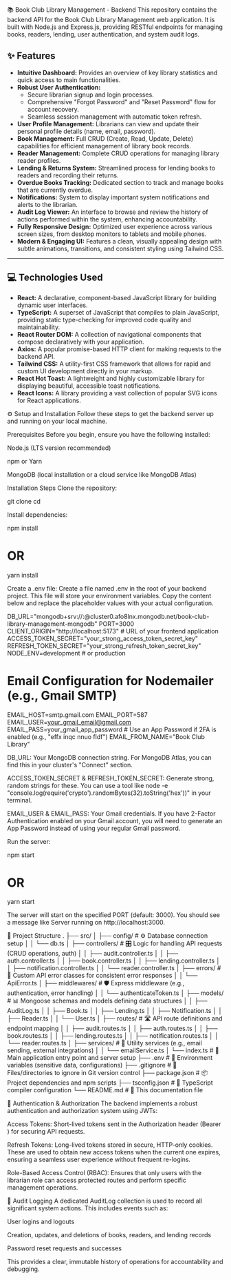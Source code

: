 📚 Book Club Library Management - Backend
This repository contains the backend API for the Book Club Library Management web application. It is built with Node.js and Express.js, providing RESTful endpoints for managing books, readers, lending, user authentication, and system audit logs.

## ✨ Features

* **Intuitive Dashboard:** Provides an overview of key library statistics and quick access to main functionalities.
* **Robust User Authentication:**
    * Secure librarian signup and login processes.
    * Comprehensive "Forgot Password" and "Reset Password" flow for account recovery.
    * Seamless session management with automatic token refresh.
* **User Profile Management:** Librarians can view and update their personal profile details (name, email, password).
* **Book Management:** Full CRUD (Create, Read, Update, Delete) capabilities for efficient management of library book records.
* **Reader Management:** Complete CRUD operations for managing library reader profiles.
* **Lending & Returns System:** Streamlined process for lending books to readers and recording their returns.
* **Overdue Books Tracking:** Dedicated section to track and manage books that are currently overdue.
* **Notifications:** System to display important system notifications and alerts to the librarian.
* **Audit Log Viewer:** An interface to browse and review the history of actions performed within the system, enhancing accountability.
* **Fully Responsive Design:** Optimized user experience across various screen sizes, from desktop monitors to tablets and mobile phones.
* **Modern & Engaging UI:** Features a clean, visually appealing design with subtle animations, transitions, and consistent styling using Tailwind CSS.

---

## 💻 Technologies Used

* **React:** A declarative, component-based JavaScript library for building dynamic user interfaces.
* **TypeScript:** A superset of JavaScript that compiles to plain JavaScript, providing static type-checking for improved code quality and maintainability.
* **React Router DOM:** A collection of navigational components that compose declaratively with your application.
* **Axios:** A popular promise-based HTTP client for making requests to the backend API.
* **Tailwind CSS:** A utility-first CSS framework that allows for rapid and custom UI development directly in your markup.
* **React Hot Toast:** A lightweight and highly customizable library for displaying beautiful, accessible toast notifications.
* **React Icons:** A library providing a vast collection of popular SVG icons for React applications.


⚙️ Setup and Installation
Follow these steps to get the backend server up and running on your local machine.

Prerequisites
Before you begin, ensure you have the following installed:

Node.js (LTS version recommended)

npm or Yarn

MongoDB (local installation or a cloud service like MongoDB Atlas)

Installation Steps
Clone the repository:

git clone <your-backend-repo-url>
cd <your-backend-repo-directory>

Install dependencies:

npm install
# OR
yarn install

Create a .env file:
Create a file named .env in the root of your backend project. This file will store your environment variables. Copy the content below and replace the placeholder values with your actual configuration.

DB_URL="mongodb+srv://<your-username>:<your-password>@cluster0.afo8lnx.mongodb.net/book-club-library-management-mongodb"
PORT=3000
CLIENT_ORIGIN="http://localhost:5173" # URL of your frontend application
ACCESS_TOKEN_SECRET="your_strong_access_token_secret_key"
REFRESH_TOKEN_SECRET="your_strong_refresh_token_secret_key"
NODE_ENV=development # or production

# Email Configuration for Nodemailer (e.g., Gmail SMTP)
EMAIL_HOST=smtp.gmail.com
EMAIL_PORT=587
EMAIL_USER=your_gmail_email@gmail.com
EMAIL_PASS=your_gmail_app_password # Use an App Password if 2FA is enabled (e.g., "effx inqc nnuo fldf")
EMAIL_FROM_NAME="Book Club Library"

DB_URL: Your MongoDB connection string. For MongoDB Atlas, you can find this in your cluster's "Connect" section.

ACCESS_TOKEN_SECRET & REFRESH_TOKEN_SECRET: Generate strong, random strings for these. You can use a tool like node -e "console.log(require('crypto').randomBytes(32).toString('hex'))" in your terminal.

EMAIL_USER & EMAIL_PASS: Your Gmail credentials. If you have 2-Factor Authentication enabled on your Gmail account, you will need to generate an App Password instead of using your regular Gmail password.

Run the server:

npm start
# OR
yarn start

The server will start on the specified PORT (default: 3000). You should see a message like Server running on http://localhost:3000.

📂 Project Structure
.
├── src/
│   ├── config/             # ⚙️ Database connection setup
│   │   └── db.ts
│   ├── controllers/        # 🎛️ Logic for handling API requests (CRUD operations, auth)
│   │   ├── audit.controller.ts
│   │   ├── auth.controller.ts
│   │   ├── book.controller.ts
│   │   ├── lending.controller.ts
│   │   ├── notification.controller.ts
│   │   └── reader.controller.ts
│   ├── errors/             # 🚨 Custom API error classes for consistent error responses
│   │   └── ApiError.ts
│   ├── middlewares/        # 🛡️ Express middleware (e.g., authentication, error handling)
│   │   └── authenticateToken.ts
│   ├── models/             # 📊 Mongoose schemas and models defining data structures
│   │   ├── AuditLog.ts
│   │   ├── Book.ts
│   │   ├── Lending.ts
│   │   ├── Notification.ts
│   │   ├── Reader.ts
│   │   └── User.ts
│   ├── routes/             # 🛣️ API route definitions and endpoint mapping
│   │   ├── audit.routes.ts
│   │   ├── auth.routes.ts
│   │   ├── book.routes.ts
│   │   ├── lending.routes.ts
│   │   ├── notification.routes.ts
│   │   └── reader.routes.ts
│   ├── services/           # 📧 Utility services (e.g., email sending, external integrations)
│   │   └── emailService.ts
│   └── index.ts            # 🚀 Main application entry point and server setup
├── .env                    # 🔑 Environment variables (sensitive data, configurations)
├── .gitignore              # 🚫 Files/directories to ignore in Git version control
├── package.json            # 📦 Project dependencies and npm scripts
├── tsconfig.json           # 📝 TypeScript compiler configuration
└── README.md               # 📄 This documentation file

🔐 Authentication & Authorization
The backend implements a robust authentication and authorization system using JWTs:

Access Tokens: Short-lived tokens sent in the Authorization header (Bearer <token>) for securing API requests.

Refresh Tokens: Long-lived tokens stored in secure, HTTP-only cookies. These are used to obtain new access tokens when the current one expires, ensuring a seamless user experience without frequent re-logins.

Role-Based Access Control (RBAC): Ensures that only users with the librarian role can access protected routes and perform specific management operations.

📝 Audit Logging
A dedicated AuditLog collection is used to record all significant system actions. This includes events such as:

User logins and logouts

Creation, updates, and deletions of books, readers, and lending records

Password reset requests and successes

This provides a clear, immutable history of operations for accountability and debugging.
